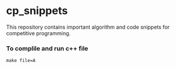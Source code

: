 # cp_snippets
This repository contains important algorithm and code snippets for competitive programming.
### To complile and run c++ file
```
make file=A
```